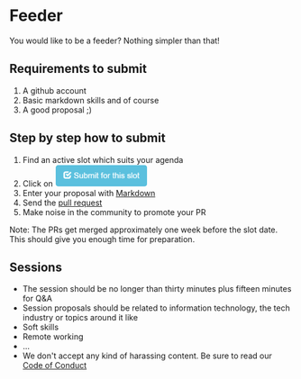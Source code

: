 # Feeder
You would like to be a feeder? Nothing simpler than that!

## Requirements to submit
1. A github account
1. Basic markdown skills and of course
1. A good proposal ;)

## Step by step how to submit
1. Find an active slot which suits your agenda
1. Click on ![Submit for this slot button](submit_button.png)
1. Enter your proposal with [Markdown](https://help.github.com/articles/github-flavored-markdown/)
1. Send the [pull request](https://help.github.com/articles/using-pull-requests/)
1. Make noise in the community to promote your PR

Note: The PRs get merged approximately one week before the slot date. This should give you enough time for preparation.

## Sessions
* The session should be no longer than thirty minutes plus fifteen minutes for Q&A
* Session proposals should be related to information technology, the tech industry or topics around it like
 * Soft skills
 * Remote working
 * ...
* We don't accept any kind of harassing content. Be sure to read our [Code of Conduct](CONTRIBUTING.md)
